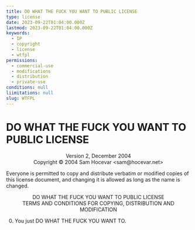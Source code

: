 ```yaml
---
title: DO WHAT THE FUCK YOU WANT TO PUBLIC LICENSE
type: license
date: 2023-09-22T01:04:00.000Z
lastmod: 2023-09-22T01:04:00.000Z
keywords:
  - IP
  - copyright
  - license
  - wtfpl
permissions:
  - commercial-use
  - modifications
  - distribution
  - private-use
conditions: null
liimitations: null
slug: WTFPL
---
```


# DO WHAT THE FUCK YOU WANT TO PUBLIC LICENSE

<p style="text-align:center">Version 2, December 2004<br/>Copyright © 2004 Sam Hocevar &lt;sam@hocevar.net&gt;</p>

Everyone is permitted to copy and distribute verbatim or modified
copies of this license document, and changing it is allowed as long
as the name is changed.

<p style="text-align:center">DO WHAT THE FUCK YOU WANT TO PUBLIC LICENSE<br/>
TERMS AND CONDITIONS FOR COPYING, DISTRIBUTION AND MODIFICATION</p>

0. You just DO WHAT THE FUCK YOU WANT TO.
